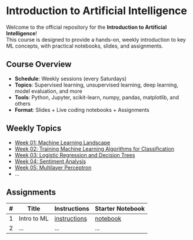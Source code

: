 # Introduction to Artificial Intelligence

Welcome to the official repository for the **Introduction to Artificial Intelligence**!  
This course is designed to provide a hands-on, weekly introduction to key ML concepts, with practical notebooks, slides, and assignments.

## Course Overview

- **Schedule**: Weekly sessions  (every Saturdays) 
- **Topics**: Supervised learning, unsupervised learning, deep learning, model evaluation, and more  
- **Tools**: Python, Jupyter, scikit-learn, numpy, pandas, matplotlib, and others  
- **Format**: Slides + Live coding notebooks + Assignments

## Weekly Topics

- [Week 01: Machine Learning Landscape](lectures/w01_ml_landscape/)
- [Week 02: Training Machine Learning Algorithms for Classification](lectures/w02_simple_ml_classification/)
- [Week 03: Logistic Regression and Decision Trees](lectures/w03_logistic_and_trees/)
- [Week 04: Sentiment Analysis](lectures/w04_sentiment_analysis/)
- [Week 05: Multilayer Perceptron](lectures/w05_multilayer_perceptron/)
- ...

## Assignments

| # | Title                | Instructions                      | Starter Notebook                   |
|---|----------------------|-----------------------------------|------------------------------------|
| 1 | Intro to ML          | [instructions](assignments/hw01_style_transfer/hw01_instructions.md) | [notebook](assignments/hw01_style_transfer/hw01_starter.ipynb) |
| 2 | ...    | ...                                | ...        |
